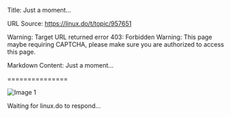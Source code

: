 Title: Just a moment...

URL Source: https://linux.do/t/topic/957651

Warning: Target URL returned error 403: Forbidden
Warning: This page maybe requiring CAPTCHA, please make sure you are authorized to access this page.

Markdown Content:
Just a moment...

===============

![Image 1](blob:http://localhost/deaec548461092c7e1c8180c655271cb)

Waiting for linux.do to respond...
